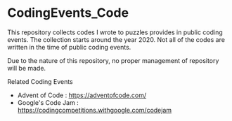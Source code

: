 # CodingEvents_Code

This repository collects codes I wrote to puzzles provides in public coding events.
The collection starts around the year 2020.
Not all of the codes are written in the time of public coding events.

Due to the nature of this repository, no proper management of repository will be made.

Related Coding Events
- Advent of Code : https://adventofcode.com/
- Google's Code Jam : https://codingcompetitions.withgoogle.com/codejam
